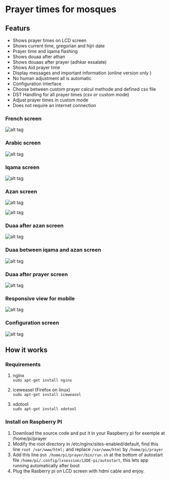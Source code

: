 # Prayer times for mosques ###

## Featurs

* Shows prayer times on LCD screen
* Shows current time, gregorian and hijri date
* Prayer time and iqama flashing
* Shows douaa after athan
* Shows douaas after prayer (adhkar essalate)
* Shows Aid prayer time
* Display messages and important information (online version only                 )
* No human adjustment all is automatic
* Configuration interface
* Choose between custom prayer calcul methode and defined csv file
* DST Handling for all prayer times (csv or custom mode)
* Adjust prayer times in custom mode
* Does not require an internet connection


### French screen
![alt tag](http://horaires-de-priere.fr/bundles/app/agency/img/software/french.png)

### Arabic screen
![alt tag](http://horaires-de-priere.fr/bundles/app/agency/img/software/arabic.png)

### Iqama screen
![alt tag](http://horaires-de-priere.fr/bundles/app/agency/img/software/iqama.png)

### Azan screen
![alt tag](http://horaires-de-priere.fr/bundles/app/agency/img/software/adhan-1.png)

![alt tag](http://horaires-de-priere.fr/bundles/app/agency/img/software/adhan-2.png)

### Duaa after azan screen
![alt tag](http://horaires-de-priere.fr/bundles/app/agency/img/software/douaa-after-adhan.png)

### Duaa between iqama and azan screen
![alt tag](http://horaires-de-priere.fr/bundles/app/agency/img/software/douaa-between-adhan-and-iqama.png)

### Duaa after prayer screen
![alt tag](http://horaires-de-priere.fr/bundles/app/agency/img/software/douaa-after-prayer.png)


### Responsive view for mobile
![alt tag](http://horaires-de-priere.fr/bundles/app/agency/img/software/mobile.png)

### Configuration screen
![alt tag](http://horaires-de-priere.fr/bundles/app/agency/img/software/configure.png)

## How it works

### Requirements
1. nginx  
`sudo apt-get install nginx`

2. iceweasel (Firefox on linux)  
`sudo apt-get install iceweasel`

3. xdotool  
`sudo apt-get install xdotool`

### Install on Raspberry PI
1. Download the source code and put it in your Raspberry pi for exemple at /home/pi/prayer
2. Modify the root directory in /etc/nginx/sites-enabled/default, find this line `root /var/www/html;` and replace `/var/www/html` by `/home/pi/prayer`
3. Add this line `@sh /home/pi/prayer/bin/run.sh` at the bottom of autostart file `/home/pi/.config/lxsession/LXDE-pi/autostart`, this lets app running automatically after boot
4. Plug the Rasberry pi on LCD screen with hdmi cable and enjoy.